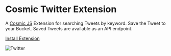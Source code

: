 # Cosmic Twitter Extension
A [Cosmic JS](https://cosmicjs.com) Extension for searching Tweets by keyword. Save the Tweet to your Bucket. Saved Tweets are available as an API endpoint.

[Install Extension](https://cosmicjs.com/extensions/twitter)

![Twitter](https://s3-us-west-2.amazonaws.com/cosmicjs/34483f60-9b27-11e8-96a8-fbca7ae8d767-twitter.gif)
